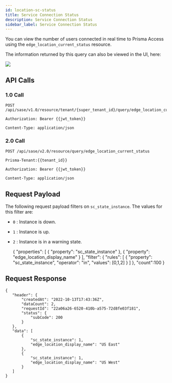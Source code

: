 ```yaml
---
id: location-sc-status
title: Service Connection Status
description: Service Connection Status
sidebar_label: Service Connection Status
---
```


You can view the number of users connected in real time to Prisma Access using the `edge_location_current_status` resource.

The information returned by this query can also be viewed in the UI, here:

![](/access/img/location_sc_status_img.png)

## API Calls

### 1.0 Call

    POST /api/sase/v1.0/resource/tenant/{super_tenant_id}/query/edge_location_current_status

    Authorization: Bearer {{jwt_token}}

    Content-Type: application/json

### 2.0 Call

    POST /api/sase/v2.0/resource/query/edge_location_current_status

    Prisma-Tenant:{{tenant_id}}

    Authorization: Bearer {{jwt_token}}

    Content-Type: application/json

## Request Payload

The following request payload filters on `sc_state_instance`. The values for this filter are:

- `0` : Instance is down.
- `1` : Instance is up.
- `2` : Instance is in a warning state.

  {
  "properties": [
  {
  "property": "sc_state_instance"
  },
  {
  "property": "edge_location_display_name"
  }
  ],
  "filter": {
  "rules": [
  {
  "property": "sc_state_instance",
  "operator": "in",
  "values": [0,1,2]
  }
  ]
  },
  "count":100
  }

## Request Response

    {
       "header": {
           "createdAt": "2022-10-13T17:43:36Z",
           "dataCount": 2,
           "requestId": "22a06a26-6520-410b-a575-72d8fe03f181",
           "status": {
               "subCode": 200
           }
       },
       "data": [
           {
               "sc_state_instance": 1,
               "edge_location_display_name": "US East"
           },
           {
               "sc_state_instance": 1,
               "edge_location_display_name": "US West"
           }
       ]
    }
